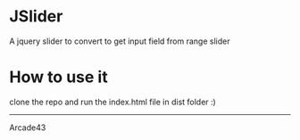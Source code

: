 # JSlider

A jquery slider to convert to get input field from range slider

# How to use it 

clone the repo and run the index.html file in dist folder :)


---

Arcade43
